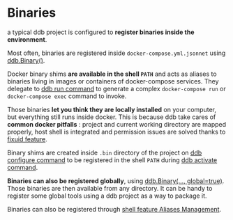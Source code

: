 Binaries
===

a typical ddb project is configured to **register binaries inside the environment**.

Most often, binaries are registered inside `docker-compose.yml.jsonnet` using
[ddb.Binary()](./features/jsonnet.md#ddbbinary).

Docker binary shims **are available in the shell `PATH`** and acts as aliases to binaries living in images or containers of
docker-compose services. They delegate to [ddb run command](./commands.md#ddb-run) to generate a complex
`docker-compose run` or `docker-compose exec` command to invoke. 

Those binaries **let you think they are locally installed** on your computer, but everything still runs inside docker.
This is because ddb take cares of **common docker pitfalls** : project and current working directory are mapped properly, 
host shell is integrated and permission issues are solved thanks to [fixuid feature](./features/fixuid.md).

Binary shims are created inside `.bin` directory of the project on
[ddb configure command](./commands.md#ddb-configure) to be registered in the shell `PATH` during
[ddb activate command](./commands.md#ddb-activate).

**Binaries can also be registered globally**, using [ddb.Binary(..., global=true)](./features/jsonnet.md#ddbbinary). 
Those binaries are then available from any directory. It can be handy to register some global tools using a ddb 
project as a way to package it.

Binaries can also be registered through [shell feature Aliases Management](./features/shell.md#aliases-management).
